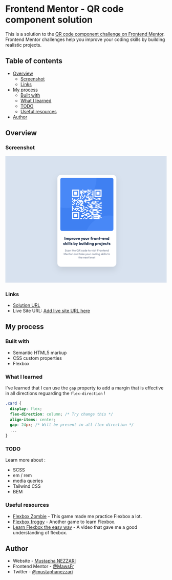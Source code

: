# Frontend Mentor - QR code component solution

This is a solution to the [QR code component challenge on Frontend Mentor](https://www.frontendmentor.io/challenges/qr-code-component-iux_sIO_H). Frontend Mentor challenges help you improve your coding skills by building realistic projects. 

## Table of contents

- [Overview](#overview)
  - [Screenshot](#screenshot)
  - [Links](#links)
- [My process](#my-process)
  - [Built with](#built-with)
  - [What I learned](#what-i-learned)
  - [TODO](#TODO)
  - [Useful resources](#useful-resources)
- [Author](#author)

## Overview

### Screenshot

![](./solution.png)

### Links

- [Solution URL](https://github.com/MawsFr/fm-qr-code-component)
- Live Site URL: [Add live site URL here](https://your-live-site-url.com)

## My process

### Built with

- Semantic HTML5 markup
- CSS custom properties
- Flexbox

### What I learned

I've learned that I can use the `gap` property to add a margin that is effective in all directions reguarding the `flex-direction` !

```css
.card {
  display: flex;
  flex-direction: column; /* Try change this */
  align-items: center;
  gap: 24px; /* Will be present in all flex-direction */
  ...
}
```

### TODO

Learn more about :

* SCSS
* em / rem
* media queries
* Tailwind CSS
* BEM

### Useful resources

- [Flexbox Zombie](mastery.games/flexboxzombies) - This game made me practice Flexbox a lot.
- [Flexbox froggy](https://flexboxfroggy.com/) - Another game to learn Flexbox.
- [Learn Flexbox the easy way](https://www.youtube.com/watch?v=u044iM9xsWU) - A video that gave me a good understanding of flexbox.

## Author

- Website - [Mustapha NEZZARI](https://mawsfr.github.io/)
- Frontend Mentor - [@MawsFr](https://www.frontendmentor.io/profile/MawsFr)
- Twitter - [@mustaphanezzari](https://twitter.com/mustaphanezzari)
